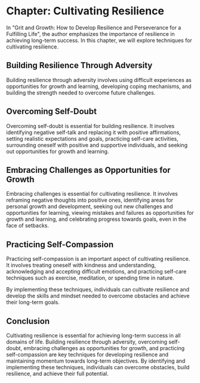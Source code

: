 Chapter: Cultivating Resilience
===============================

In "Grit and Growth: How to Develop Resilience and Perseverance for a Fulfilling Life", the author emphasizes the importance of resilience in achieving long-term success. In this chapter, we will explore techniques for cultivating resilience.

Building Resilience Through Adversity
-------------------------------------

Building resilience through adversity involves using difficult experiences as opportunities for growth and learning, developing coping mechanisms, and building the strength needed to overcome future challenges.

Overcoming Self-Doubt
---------------------

Overcoming self-doubt is essential for building resilience. It involves identifying negative self-talk and replacing it with positive affirmations, setting realistic expectations and goals, practicing self-care activities, surrounding oneself with positive and supportive individuals, and seeking out opportunities for growth and learning.

Embracing Challenges as Opportunities for Growth
------------------------------------------------

Embracing challenges is essential for cultivating resilience. It involves reframing negative thoughts into positive ones, identifying areas for personal growth and development, seeking out new challenges and opportunities for learning, viewing mistakes and failures as opportunities for growth and learning, and celebrating progress towards goals, even in the face of setbacks.

Practicing Self-Compassion
--------------------------

Practicing self-compassion is an important aspect of cultivating resilience. It involves treating oneself with kindness and understanding, acknowledging and accepting difficult emotions, and practicing self-care techniques such as exercise, meditation, or spending time in nature.

By implementing these techniques, individuals can cultivate resilience and develop the skills and mindset needed to overcome obstacles and achieve their long-term goals.

Conclusion
----------

Cultivating resilience is essential for achieving long-term success in all domains of life. Building resilience through adversity, overcoming self-doubt, embracing challenges as opportunities for growth, and practicing self-compassion are key techniques for developing resilience and maintaining momentum towards long-term objectives. By identifying and implementing these techniques, individuals can overcome obstacles, build resilience, and achieve their full potential.
